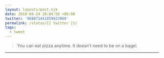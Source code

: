 ```yaml
---
layout: layouts/post.njk
date: 2018-04-24 20:04:58 +00:00
twitter: '988871441859923969'
permalink: /status/{{ twitter }}/
tags: 
  - tweet
---
```


> You can eat pizza anytime. It doesn’t need to be on a bagel.

---
